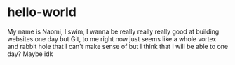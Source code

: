 # hello-world

My name is Naomi, I swim, I wanna be really really really good at building websites one day but
Git, to me right now just seems like a whole vortex and rabbit hole that I can't make sense of but I think that I will be able to one day? 
Maybe idk
